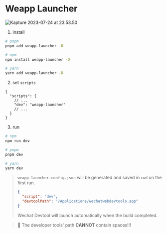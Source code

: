 # Weapp Launcher

![Kapture 2023-07-24 at 23.53.50](https://cdn.jsdelivr.net/gh/zb81/blog-assets/images/Kapture%202023-07-24%20at%2023.53.50.gif)

1. install

```bash
# pnpm
pnpm add weapp-launcher -D

# npm
npm install weapp-launcher -D

# yarn
yarn add weapp-launcher -D
```

2. set `scripts`

```
{
  "scripts": {
    // ...
    "dev": "weapp-launcher"
    // ...
  }
}
```

3. run

```bash
# npm
npm run dev

# pnpm
pnpm dev

# yarn
yarn dev
```

> `weapp-launcher.config.json` will be generated and saved in `cwd` on the first run.
>
>
> ```json
> {
>   "script": "dev",
>   "devtoolPath": "/Applications/wechatwebdevtools.app"
> }
> ```
>
> Wechat Devtool will launch automatically when the build completed.

> 📢 The developer tools' path **CANNOT** contain spaces!!!
